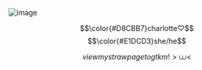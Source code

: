 ![image](https://github.com/user-attachments/assets/5df29773-0c22-4913-8569-342910ae80bd)


$$\color{#D8CBB7}charlotte♡$$
$$\color{#E1DCD3}she/he$$

$$view my strawpage to gtkm!>⩊<$$
